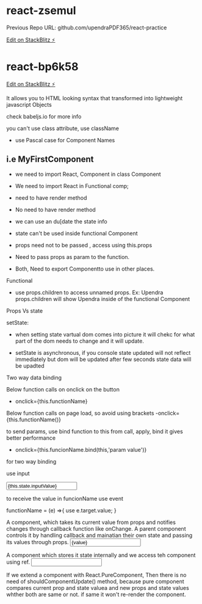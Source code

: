 # react-zsemul

Previous Repo URL:
github.com/upendraPDF365/react-practice

[Edit on StackBlitz ⚡️](https://stackblitz.com/edit/react-zsemul)

# react-bp6k58

[Edit on StackBlitz ⚡️](https://stackblitz.com/edit/react-bp6k58)

<!-- JSX: -->

It allows you to HTML looking syntax that transformed into lightweight javascript Objects

check babeljs.io for more info

you can't use class attribute, use className

- use Pascal case for Component Names

## i.e MyFirstComponent

<!-- Class Components vs Functional Component -->

- we need to import React, Component in class Component
- We need to import React in Functional comp;

- need to have render method
- No need to have render method

- we can use an du[date the state info
- state can't be used inside functional Component

- props need not to be passed , access using this.props
- Need to pass props as param to the function.

- Both, Need to export Componentto use in other places.

Functional

- use props.children to access unnamed props.
  Ex: <User>Upendra</User>
  props.children will show Upendra inside of the functional Component

<!-- --- -->

Props Vs state

setState:

- when setting state vartual dom comes into picture it will chekc for what part of the dom needs to change and it will update.

- setState is asynchronous, if you console state updated will not reflect immediately but dom will be updated after few seconds state data will be upadted
<!--  -->

<!-- ---------------------- -->

Two way data binding

Below function calls on onclick on the button

- onclick={this.functionName}

Below function calls on page load, so avoid using brackets
-onclick={this.functionName()}

to send params, use bind function to this from call, apply, bind
it gives better performance

- onclick={this.funcionName.bind(this,'param value')}

for two way binding

use input

<input type="text" onChange={this.funcionName} value={this.state.inputValue}>

to receive the value in funcionName use event

functionName = (e) =>{
use e.target.value;
}

<!-- Two Way Binding End -->

<!-- Controlled and un controlled Components -->

<!-- Controlled  -->
A component, which takes its current value from props and notifies changes through callback function like onChange. A parent component controls it by handling callback and mainatian their own state and passing its values through props.
<input type="text" value={value} onChange={handleChange} />


<!-- Un Controlled  -->
A component which stores it state internally and we access teh component using ref.
<input type="text" defaultValue="foo" ref={inputRef} />

<!-- Pure Components  -->

If we extend a component with React.PureComponent,
Then there is no need of shouldComponentUpdate() method, because pure component compares current prop and state valuea and new props and state values whther both are same or not. if same it won't re-render the component.

<!-- 
import React from ‘react’;
  
export default class Test extends React.PureComponent{
   render(){
      return <h1>Welcome to GeeksforGeeks</h1>;
   }
} 
-->
